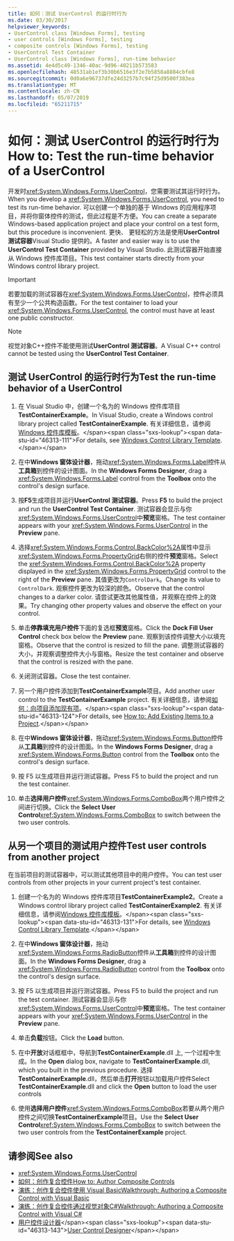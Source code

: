 ```yaml
---
title: 如何：测试 UserControl 的运行时行为
ms.date: 03/30/2017
helpviewer_keywords:
- UserControl class [Windows Forms], testing
- user controls [Windows Forms], testing
- composite controls [Windows Forms], testing
- UserControl Test Container
- UserControl class [Windows Forms], run-time behavior
ms.assetid: 4e4d5c49-1346-40ac-9d96-40211b573583
ms.openlocfilehash: 48531ab1ef3b30b6516e3f2e7b5858a8884cbfe8
ms.sourcegitcommit: 0d0a6e96737dfe24d3257b7c94f25d9500f383ea
ms.translationtype: MT
ms.contentlocale: zh-CN
ms.lasthandoff: 05/07/2019
ms.locfileid: "65211715"
---
```

# <a name="how-to-test-the-run-time-behavior-of-a-usercontrol"></a><span data-ttu-id="46313-102">如何：测试 UserControl 的运行时行为</span><span class="sxs-lookup"><span data-stu-id="46313-102">How to: Test the run-time behavior of a UserControl</span></span>

<span data-ttu-id="46313-103">开发时<xref:System.Windows.Forms.UserControl>，您需要测试其运行时行为。</span><span class="sxs-lookup"><span data-stu-id="46313-103">When you develop a <xref:System.Windows.Forms.UserControl>, you need to test its run-time behavior.</span></span> <span data-ttu-id="46313-104">可以创建一个单独的基于 Windows 的应用程序项目，并将你窗体控件的测试，但此过程是不方便。</span><span class="sxs-lookup"><span data-stu-id="46313-104">You can create a separate Windows-based application project and place your control on a test form, but this procedure is inconvenient.</span></span> <span data-ttu-id="46313-105">更快、 更轻松的方法是使用**UserControl 测试容器**Visual Studio 提供的。</span><span class="sxs-lookup"><span data-stu-id="46313-105">A faster and easier way is to use the **UserControl Test Container** provided by Visual Studio.</span></span> <span data-ttu-id="46313-106">此测试容器开始直接从 Windows 控件库项目。</span><span class="sxs-lookup"><span data-stu-id="46313-106">This test container starts directly from your Windows control library project.</span></span>

> [!IMPORTANT]
> <span data-ttu-id="46313-107">若要加载的测试容器在<xref:System.Windows.Forms.UserControl>，控件必须具有至少一个公共构造函数。</span><span class="sxs-lookup"><span data-stu-id="46313-107">For the test container to load your <xref:System.Windows.Forms.UserControl>, the control must have at least one public constructor.</span></span>

> [!NOTE]
> <span data-ttu-id="46313-108">视觉对象C++控件不能使用测试**UserControl 测试容器**。</span><span class="sxs-lookup"><span data-stu-id="46313-108">A Visual C++ control cannot be tested using the **UserControl Test Container**.</span></span>

## <a name="test-the-run-time-behavior-of-a-usercontrol"></a><span data-ttu-id="46313-109">测试 UserControl 的运行时行为</span><span class="sxs-lookup"><span data-stu-id="46313-109">Test the run-time behavior of a UserControl</span></span>

1. <span data-ttu-id="46313-110">在 Visual Studio 中，创建一个名为的 Windows 控件库项目**TestContainerExample**。</span><span class="sxs-lookup"><span data-stu-id="46313-110">In Visual Studio, create a Windows control library project called **TestContainerExample**.</span></span> <span data-ttu-id="46313-111">有关详细信息，请参阅[Windows 控件库模板](https://docs.microsoft.com/previous-versions/kxczf775(v=vs.100))。</span><span class="sxs-lookup"><span data-stu-id="46313-111">For details, see [Windows Control Library Template](https://docs.microsoft.com/previous-versions/kxczf775(v=vs.100)).</span></span>

2. <span data-ttu-id="46313-112">在中**Windows 窗体设计器**，拖动<xref:System.Windows.Forms.Label>控件从**工具箱**到控件的设计图面。</span><span class="sxs-lookup"><span data-stu-id="46313-112">In the **Windows Forms Designer**, drag a <xref:System.Windows.Forms.Label> control from the **Toolbox** onto the control's design surface.</span></span>

3. <span data-ttu-id="46313-113">按**F5**生成项目并运行**UserControl 测试容器**。</span><span class="sxs-lookup"><span data-stu-id="46313-113">Press **F5** to build the project and run the **UserControl Test Container**.</span></span> <span data-ttu-id="46313-114">测试容器会显示与你<xref:System.Windows.Forms.UserControl>中**预览**窗格。</span><span class="sxs-lookup"><span data-stu-id="46313-114">The test container appears with your <xref:System.Windows.Forms.UserControl> in the **Preview** pane.</span></span>

4. <span data-ttu-id="46313-115">选择<xref:System.Windows.Forms.Control.BackColor%2A>属性中显示<xref:System.Windows.Forms.PropertyGrid>右侧的控件**预览**窗格。</span><span class="sxs-lookup"><span data-stu-id="46313-115">Select the <xref:System.Windows.Forms.Control.BackColor%2A> property displayed in the <xref:System.Windows.Forms.PropertyGrid> control to the right of the **Preview** pane.</span></span> <span data-ttu-id="46313-116">其值更改为`ControlDark`。</span><span class="sxs-lookup"><span data-stu-id="46313-116">Change its value to `ControlDark`.</span></span> <span data-ttu-id="46313-117">观察控件更改为较深的颜色。</span><span class="sxs-lookup"><span data-stu-id="46313-117">Observe that the control changes to a darker color.</span></span> <span data-ttu-id="46313-118">请尝试更改其他属性值，并观察在控件上的效果。</span><span class="sxs-lookup"><span data-stu-id="46313-118">Try changing other property values and observe the effect on your control.</span></span>

5. <span data-ttu-id="46313-119">单击**停靠填充用户控件**下面的复选框**预览**窗格。</span><span class="sxs-lookup"><span data-stu-id="46313-119">Click the **Dock Fill User Control** check box below the **Preview** pane.</span></span> <span data-ttu-id="46313-120">观察到该控件调整大小以填充窗格。</span><span class="sxs-lookup"><span data-stu-id="46313-120">Observe that the control is resized to fill the pane.</span></span> <span data-ttu-id="46313-121">调整测试容器的大小，并观察调整控件大小与窗格。</span><span class="sxs-lookup"><span data-stu-id="46313-121">Resize the test container and observe that the control is resized with the pane.</span></span>

6. <span data-ttu-id="46313-122">关闭测试容器。</span><span class="sxs-lookup"><span data-stu-id="46313-122">Close the test container.</span></span>

7. <span data-ttu-id="46313-123">另一个用户控件添加到**TestContainerExample**项目。</span><span class="sxs-lookup"><span data-stu-id="46313-123">Add another user control to the **TestContainerExample** project.</span></span> <span data-ttu-id="46313-124">有关详细信息，请参阅[如何：向项目添加现有项](https://docs.microsoft.com/previous-versions/visualstudio/visual-studio-2010/9f4t9t92(v=vs.100))。</span><span class="sxs-lookup"><span data-stu-id="46313-124">For details, see [How to: Add Existing Items to a Project](https://docs.microsoft.com/previous-versions/visualstudio/visual-studio-2010/9f4t9t92(v=vs.100)).</span></span>

8. <span data-ttu-id="46313-125">在中**Windows 窗体设计器**，拖动<xref:System.Windows.Forms.Button>控件从**工具箱**到控件的设计图面。</span><span class="sxs-lookup"><span data-stu-id="46313-125">In the **Windows Forms Designer**, drag a <xref:System.Windows.Forms.Button> control from the **Toolbox** onto the control's design surface.</span></span>

9. <span data-ttu-id="46313-126">按 F5 以生成项目并运行测试容器。</span><span class="sxs-lookup"><span data-stu-id="46313-126">Press F5 to build the project and run the test container.</span></span>

10. <span data-ttu-id="46313-127">单击**选择用户控件**<xref:System.Windows.Forms.ComboBox>两个用户控件之间进行切换。</span><span class="sxs-lookup"><span data-stu-id="46313-127">Click the **Select User Control**<xref:System.Windows.Forms.ComboBox> to switch between the two user controls.</span></span>

## <a name="test-user-controls-from-another-project"></a><span data-ttu-id="46313-128">从另一个项目的测试用户控件</span><span class="sxs-lookup"><span data-stu-id="46313-128">Test user controls from another project</span></span>

<span data-ttu-id="46313-129">在当前项目的测试容器中，可以测试其他项目中的用户控件。</span><span class="sxs-lookup"><span data-stu-id="46313-129">You can test user controls from other projects in your current project's test container.</span></span>

1. <span data-ttu-id="46313-130">创建一个名为的 Windows 控件库项目**TestContainerExample2**。</span><span class="sxs-lookup"><span data-stu-id="46313-130">Create a Windows control library project called **TestContainerExample2**.</span></span> <span data-ttu-id="46313-131">有关详细信息，请参阅[Windows 控件库模板](https://docs.microsoft.com/previous-versions/kxczf775(v=vs.100))。</span><span class="sxs-lookup"><span data-stu-id="46313-131">For details, see [Windows Control Library Template](https://docs.microsoft.com/previous-versions/kxczf775(v=vs.100)).</span></span>

2. <span data-ttu-id="46313-132">在中**Windows 窗体设计器**，拖动<xref:System.Windows.Forms.RadioButton>控件从**工具箱**到控件的设计图面。</span><span class="sxs-lookup"><span data-stu-id="46313-132">In the **Windows Forms Designer**, drag a <xref:System.Windows.Forms.RadioButton> control from the **Toolbox** onto the control's design surface.</span></span>

3. <span data-ttu-id="46313-133">按 F5 以生成项目并运行测试容器。</span><span class="sxs-lookup"><span data-stu-id="46313-133">Press F5 to build the project and run the test container.</span></span> <span data-ttu-id="46313-134">测试容器会显示与你<xref:System.Windows.Forms.UserControl>中**预览**窗格。</span><span class="sxs-lookup"><span data-stu-id="46313-134">The test container appears with your <xref:System.Windows.Forms.UserControl> in the **Preview** pane.</span></span>

4. <span data-ttu-id="46313-135">单击**负载**按钮。</span><span class="sxs-lookup"><span data-stu-id="46313-135">Click the **Load** button.</span></span>

5. <span data-ttu-id="46313-136">在中**开放**对话框框中，导航到**TestContainerExample**.dll 上, 一个过程中生成。</span><span class="sxs-lookup"><span data-stu-id="46313-136">In the **Open** dialog box, navigate to **TestContainerExample**.dll, which you built in the previous procedure.</span></span> <span data-ttu-id="46313-137">选择**TestContainerExample**.dll，然后单击**打开**按钮以加载用户控件</span><span class="sxs-lookup"><span data-stu-id="46313-137">Select **TestContainerExample**.dll and click the **Open** button to load the user controls</span></span>

6. <span data-ttu-id="46313-138">使用**选择用户控件**<xref:System.Windows.Forms.ComboBox>若要从两个用户控件之间切换**TestContainerExample**项目。</span><span class="sxs-lookup"><span data-stu-id="46313-138">Use the **Select User Control**<xref:System.Windows.Forms.ComboBox> to switch between the two user controls from the **TestContainerExample** project.</span></span>

## <a name="see-also"></a><span data-ttu-id="46313-139">请参阅</span><span class="sxs-lookup"><span data-stu-id="46313-139">See also</span></span>

- <xref:System.Windows.Forms.UserControl>
- [<span data-ttu-id="46313-140">如何：创作复合控件</span><span class="sxs-lookup"><span data-stu-id="46313-140">How to: Author Composite Controls</span></span>](how-to-author-composite-controls.md)
- [<span data-ttu-id="46313-141">演练：创作复合控件使用 Visual Basic</span><span class="sxs-lookup"><span data-stu-id="46313-141">Walkthrough: Authoring a Composite Control with Visual Basic</span></span>](walkthrough-authoring-a-composite-control-with-visual-basic.md)
- [<span data-ttu-id="46313-142">演练：创作复合控件通过视觉对象C#</span><span class="sxs-lookup"><span data-stu-id="46313-142">Walkthrough: Authoring a Composite Control with Visual C#</span></span>](walkthrough-authoring-a-composite-control-with-visual-csharp.md)
- <span data-ttu-id="46313-143">[用户控件设计器](https://docs.microsoft.com/previous-versions/visualstudio/visual-studio-2010/183c3hth(v=vs.100))</span><span class="sxs-lookup"><span data-stu-id="46313-143">[User Control Designer](https://docs.microsoft.com/previous-versions/visualstudio/visual-studio-2010/183c3hth(v=vs.100))</span></span>
